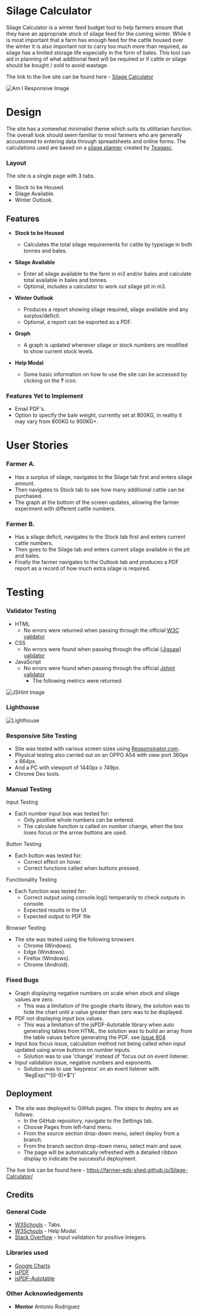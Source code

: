 # Silage Calculator

Silage Calculator is a winter feed budget tool to help farmers ensure that they have an appropriate stock of silage feed for the coming winter. While it is most important that a farm has enough feed for the cattle housed over the winter it is also important not to carry too much more than required, as silage has a limited storage life especially in the form of bales. This tool can aid in planning of what additional feed will be required or if cattle or silage should be bought / sold to avoid wastage.

The link to the live site can be found here - [Silage Calculator](https://farmer-eds-shed.github.io/Silage-Calculator/)

![Am I Responsive Image](Docs/Readme_img/responsive-site.png)

# Design

The site has a somewhat minimalist theme which suits its utilitarian function. The overall look should seem familiar to most farmers who are generally accustomed to entering data through spreadsheets and online forms. The calculations used are based on a [silage planner](https://www.teagasc.ie/media/website/publications/2018/Fodder-Plan-18.pdf) created by [Teagasc](https://www.teagasc.ie/).

### Layout

The site is a single page with 3 tabs.

- Stock to be Housed.
- Silage Available.
- Winter Outlook.

## Features

- **Stock to be Housed**

  - Calculates the total silage requirements for cattle by type/age in both tonnes and bales.

- **Silage Available**

  - Enter all silage available to the farm in m3 and/or bales and calculate total available in bales and tonnes.
  - Optional, includes a calculator to work out silage pit in m3.

- **Winter Outlook**

  - Produces a report showing silage required, silage available and any surplus/deficit.
  - Optional, a report can be exported as a PDF.

- **Graph**

  - A graph is updated whenever silage or stock numbers are modified to show current stock levels.

- **Help Modal**
  - Some basic information on how to use the site can be accessed by clicking on the **?** icon.

### Features Yet to Implement

- Email PDF's.
- Option to specify the bale weight, currently set at 800KG, in reality it may vary from 600KG to 900KG+.

# User Stories

### Farmer A.

- Has a surplus of silage, navigates to the Silage tab first and enters silage amount.
- Then navigates to Stock tab to see how many additional cattle can be purchased.
- The graph at the bottom of the screen updates, allowing the farmer experiment with different cattle numbers.

### Farmer B.

- Has a silage deficit, navigates to the Stock tab first and enters current cattle numbers.
- Then goes to the Silage tab and enters current silage available in the pit and bales.
- Finally the farmer navigates to the Outlook tab and produces a PDF report as a record of how much extra silage is required.

# Testing

### Validator Testing

- HTML
  - No errors were returned when passing through the official [W3C validator](https://validator.w3.org/nu/?doc=https%3A%2F%2Ffarmer-eds-shed.github.io%2FSilage-Calculator%2F)
- CSS
  - No errors were found when passing through the official [(Jigsaw) validator](https://jigsaw.w3.org/css-validator/validator?uri=https%3A%2F%2Ffarmer-eds-shed.github.io%2FSilage-Calculator%2F&profile=css3svg&usermedium=all&warning=1&vextwarning=&lang=en)
- JavaScript
  - No errors were found when passing through the official [Jshint validator](https://jshint.com/)
    - The following metrics were returned:

![JSHint Image](Docs/Readme_img/JSHint.png)

### Lighthouse

![Lighthouse](Docs/Readme_img/lighthouse.png)

### Responsive Site Testing

- Site was tested with various screen sizes using [Responsinator.com](http://www.responsinator.com/?url=https%3A%2F%2Ffarmer-eds-shed.github.io%2FSilage-Calculator%2F).
- Physical testing also carried out on an OPPO A54 with view port 360px x 664px.
- And a PC with viewport of 1440px x 749px.
- Chrome Dev tools.

### Manual Testing

Input Testing

- Each number input box was tested for:
  - Only positive whole numbers can be entered.
  - The calculate function is called on number change, when the box loses focus or the arrow buttons are used.

Button Testing

- Each button was tested for:
  - Correct effect on hover.
  - Correct functions called when buttons pressed.

Functionality Testing

- Each function was tested for:
  - Correct output using console.log() temperarily to check outputs in console.
  - Expected results in the UI
  - Expected output to PDF file

Browser Testing

- The site was tested using the following browsers
  - Chrome (Windows).
  - Edge (Windows).
  - Firefox (Windows).
  - Chrome (Android).

### Fixed Bugs

- Graph displaying negative numbers on scale when stock and silage values are zero.
  - This was a limitation of the google charts library, the solution was to hide the chart until a value greater than zero was to be displayed.
- PDF not displaying input box values.
  - This was a limitation of the jsPDF-Autotable library when auto generating tables from HTML, the solution was to build an array from the table values before generating the PDF. see [Issue 804](https://github.com/simonbengtsson/jsPDF-AutoTable/issues/804)
- Input box focus issue, calculation method not being called when input updated using arrow buttons on number inputs.
  - Solution was to use 'change' instead of 'focus out on event listener.
- Input validation issue, negative numbers and exponents.
  - Solution was to use 'keypress' on an event listener with 'RegExp("^[0-9]+$")'

## Deployment

- The site was deployed to GitHub pages. The steps to deploy are as follows:
  - In the GitHub repository, navigate to the Settings tab.
  - Choose Pages from left-hand menu.
  - From the source section drop-down menu, select deploy from a branch.
  - From the branch section drop-down menu, select main and save.
  - The page will be automatically refreshed with a detailed ribbon display to indicate the successful deployment.

The live link can be found here - https://farmer-eds-shed.github.io/Silage-Calculator/

## Credits

### General Code

- [W3Schools](https://www.w3schools.com/howto/howto_js_tabs.asp) - Tabs.
- [W3Schools](https://www.w3schools.com/howto/howto_css_modals.asp) - Help Modal.
- [Stack Overflow](https://stackoverflow.com/questions/31706611/why-does-the-html-input-with-type-number-allow-the-letter-e-to-be-entered-in#:~:text=HTML%20input%20number%20type%20allows,thank%20you%20for%20the%20question.) - Input validation for positive Integers.

### Libraries used

- [Google Charts](https://developers.google.com/chart#:~:text=Google%20chart%20tools%20are%20powerful,interactive%20charts%20and%20data%20tools.)
- [jsPDF](https://github.com/parallax/jsPDF)
- [jsPDF-Autotable](https://github.com/simonbengtsson/jsPDF-AutoTable)

### Other Acknowledgements

- **Mentor** Antonio Rodriguez
